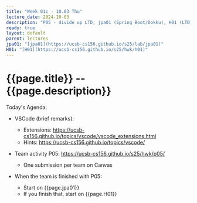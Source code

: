 ```yaml
---
title: "Week 01c - 10.03 Thu"
lecture_date: 2024-10-03
description: "P05 - divide up LTD, jpa01 (Spring Boot/Dokku), H01 (LTD)"
ready: true
layout: default
parent: lectures
jpa01: "[jpa01](https://ucsb-cs156.github.io/s25/lab/jpa01)"
H01: "[H01](https://ucsb-cs156.github.io/s25/hwk/h01)"
---
```



# {{page.title}} -- {{page.description}}

Today's Agenda:
* VSCode (brief remarks):
  * Extensions: <https://ucsb-cs156.github.io/topics/vscode/vscode_extensions.html>
  * Hints: <https://ucsb-cs156.github.io/topics/vscode/>
* Team activity P05: <https://ucsb-cs156.github.io/s25/hwk/p05/>
  * One submission per team on Canvas

* When the team is finished with P05:
  * Start on {{page.jpa01}}
  * If you finish that, start on {{page.H01}}
